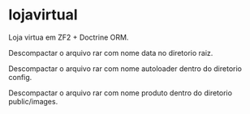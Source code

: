 lojavirtual
===========

Loja virtua em ZF2 + Doctrine ORM.

Descompactar o arquivo rar com nome data no diretorio raiz.

Descompactar o arquivo rar com nome autoloader dentro do diretorio config.

Descompactar o arquivo rar com nome produto dentro do diretorio public/images.
